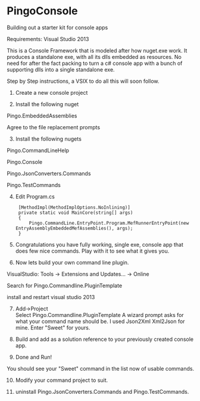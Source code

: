 # PingoConsole
Building out a starter kit for console apps

Requirements: Visual Studio 2013

This is a Console Framework that is modeled after how nuget.exe work.  It produces a standalone exe, with all its dlls embedded as resources.  No need for after the fact packing to turn a c# console app with a bunch of supporting dlls into a single standalone exe.  

Step by Step instructions, a VSIX to do all this will soon follow.

1. Create a new console project

2. Install the following nuget

  Pingo.EmbeddedAssemblies

  Agree to the file replacement prompts

3. Install the following nugets 

  Pingo.CommandLineHelp
  
  Pingo.Console
  
  Pingo.JsonConverters.Commands
  
  Pingo.TestCommands

4. Edit Program.cs

        [MethodImpl(MethodImplOptions.NoInlining)]
        private static void MainCore(string[] args)
        {
            Pingo.CommandLine.EntryPoint.Program.MefRunnerEntryPoint(new EntryAssemblyEmbeddedMefAssemblies(), args);
        }
        
5. Congratulations you have fully working, single exe, console app that does few nice commands.  Play with it to see what it gives you.

6. Now lets build your own command line plugin.

  VisualStudio: Tools -> Extensions and Updates... -> Online
  
  Search for Pingo.Commandline.PluginTemplate
  
  install and restart visual studio 2013

7. Add->Project   
  Select Pingo.Commandline.PluginTemplate
  A wizard prompt asks for what your command name should be.  I used Json2Xml Xml2Json for mine.  Enter "Sweet" for yours.

8. Build and add as a solution reference to your previously created console app.

9. Done and Run!  

  You should see your "Sweet" command in the list now of usable commands.  

10. Modify your command project to suit.

11. uninstall Pingo.JsonConverters.Commands and Pingo.TestCommands.












